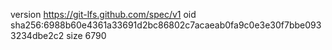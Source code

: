 version https://git-lfs.github.com/spec/v1
oid sha256:6988b60e4361a33691d2bc86802c7acaeab0fa9c0e3e30f7bbe0933234dbe2c2
size 6790
